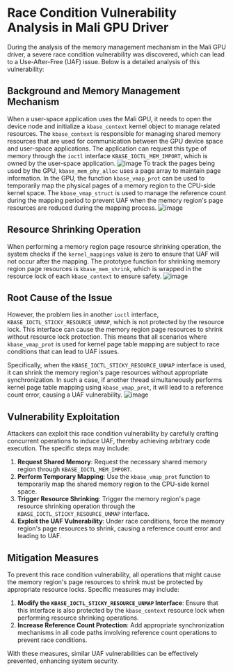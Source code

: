# Race Condition Vulnerability Analysis in Mali GPU Driver

During the analysis of the memory management mechanism in the Mali GPU driver, a severe race condition vulnerability was discovered, which can lead to a Use-After-Free (UAF) issue. Below is a detailed analysis of this vulnerability:

## Background and Memory Management Mechanism

When a user-space application uses the Mali GPU, it needs to open the device node and initialize a `kbase_context` kernel object to manage related resources. The `kbase_context` is responsible for managing shared memory resources that are used for communication between the GPU device space and user-space applications. The application can request this type of memory through the `ioctl` interface `KBASE_IOCTL_MEM_IMPORT`, which is owned by the user-space application.
![image](https://github.com/Scripterdoge/ARM/assets/54847959/32a910f3-71ed-402c-a9d7-99bb9bcf64a2)
To track the pages being used by the GPU, `kbase_mem_phy_alloc` uses a page array to maintain page information. In the GPU, the function `kbase_vmap_prot` can be used to temporarily map the physical pages of a memory region to the CPU-side kernel space. The `kbase_vmap_struct` is used to manage the reference count during the mapping period to prevent UAF when the memory region's page resources are reduced during the mapping process.
![image](https://github.com/Scripterdoge/ARM/assets/54847959/08275916-ddbc-47cb-9eaf-068e5dc0776a)


## Resource Shrinking Operation

When performing a memory region page resource shrinking operation, the system checks if the `kernel_mappings` value is zero to ensure that UAF will not occur after the mapping. The prototype function for shrinking memory region page resources is `kbase_mem_shrink`, which is wrapped in the resource lock of each `kbase_context` to ensure safety.
![image](https://github.com/Scripterdoge/ARM/assets/54847959/62d3ac87-deb9-4453-a9cc-4b6de5b45de7)

## Root Cause of the Issue

However, the problem lies in another `ioctl` interface, `KBASE_IOCTL_STICKY_RESOURCE_UNMAP`, which is not protected by the resource lock. This interface can cause the memory region page resources to shrink without resource lock protection. This means that all scenarios where `kbase_vmap_prot` is used for kernel page table mapping are subject to race conditions that can lead to UAF issues.

Specifically, when the `KBASE_IOCTL_STICKY_RESOURCE_UNMAP` interface is used, it can shrink the memory region's page resources without appropriate synchronization. In such a case, if another thread simultaneously performs kernel page table mapping using `kbase_vmap_prot`, it will lead to a reference count error, causing a UAF vulnerability.
![image](https://github.com/Scripterdoge/ARM/assets/54847959/4c488600-3a28-4420-9f52-e9d81be866e1)

## Vulnerability Exploitation

Attackers can exploit this race condition vulnerability by carefully crafting concurrent operations to induce UAF, thereby achieving arbitrary code execution. The specific steps may include:

1. **Request Shared Memory**: Request the necessary shared memory region through `KBASE_IOCTL_MEM_IMPORT`.
2. **Perform Temporary Mapping**: Use the `kbase_vmap_prot` function to temporarily map the shared memory region to the CPU-side kernel space.
3. **Trigger Resource Shrinking**: Trigger the memory region's page resource shrinking operation through the `KBASE_IOCTL_STICKY_RESOURCE_UNMAP` interface.
4. **Exploit the UAF Vulnerability**: Under race conditions, force the memory region's page resources to shrink, causing a reference count error and leading to UAF.

## Mitigation Measures

To prevent this race condition vulnerability, all operations that might cause the memory region's page resources to shrink must be protected by appropriate resource locks. Specific measures may include:

1. **Modify the `KBASE_IOCTL_STICKY_RESOURCE_UNMAP` Interface**: Ensure that this interface is also protected by the `kbase_context` resource lock when performing resource shrinking operations.
2. **Increase Reference Count Protection**: Add appropriate synchronization mechanisms in all code paths involving reference count operations to prevent race conditions.

With these measures, similar UAF vulnerabilities can be effectively prevented, enhancing system security.
